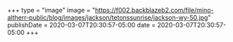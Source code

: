 +++
type = "image"
image = "https://f002.backblazeb2.com/file/mino-altherr-public/blog/images/jackson/tetonssunrise/jackson-wy-50.jpg"
publishDate = 2020-03-07T20:30:57-05:00
date = 2020-03-07T20:30:57-05:00
+++
